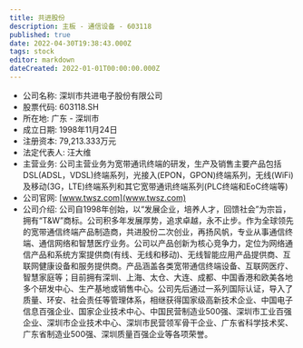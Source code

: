 ```yaml
---
title: 共进股份
description: 主板 - 通信设备 - 603118
published: true
date: 2022-04-30T19:38:43.000Z
tags: stock
editor: markdown
dateCreated: 2022-01-01T00:00:00.000Z
---
```


- 公司名称: 深圳市共进电子股份有限公司
- 股票代码: 603118.SH
- 所在地: 广东 - 深圳市
- 成立日期: 1998年11月24日
- 注册资本: 79,213.333万元
- 法定代表人: 汪大维
- 主营业务: 公司主营业务为宽带通讯终端的研发，生产及销售主要产品包括DSL(ADSL，VDSL)终端系列，光接入(EPON，GPON)终端系列，无线(WiFi)及移动(3G，LTE)终端系列和其它宽带通讯终端系列(PLC终端和EoC终端等)
- 公司官网: [www.twsz.com](www.twsz.com)
- 公司介绍: 公司自1998年创始，以“发展企业，培养人才，回馈社会”为宗旨，拥有“T&W”商标。公司积多年发展厚势，追求卓越，永不止步。作为全球领先的宽带通信终端产品制造商，共进股份二次创业，再扬风帆，专业从事通信终端、通信网络和智慧医疗业务。公司以产品创新为核心竞争力，定位为网络通信产品和系统方案提供商(有线、无线和移动)、无线智能应用产品提供商、互联网健康设备和服务提供商。产品涵盖各类宽带通信终端设备、互联网医疗、智慧家庭等；目前拥有深圳、上海、太仓、大连、成都、中国香港和欧美各地多个研发中心、生产基地或销售中心。公司先后通过一系列国际认证，导入了质量、环安、社会责任等管理体系，相继获得国家级高新技术企业、中国电子信息百强企业、国家企业技术中心、中国民营制造业500强、深圳市工业百强企业、深圳市企业技术中心、深圳市民营领军骨干企业、广东省科学技术奖、广东省制造业500强、深圳质量百强企业等各项荣誉。


